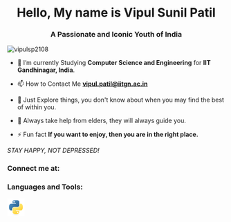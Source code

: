 <h1 align="center">Hello, My name is Vipul Sunil Patil</h1>
<h3 align="center">A Passionate and Iconic Youth of India</h3>

<p align="left"> <img src="https://komarev.com/ghpvc/?username=vipulsp2108&label=Profile%20views&color=0e75b6&style=flat" alt="vipulsp2108" /> </p>

- 🔭 I’m currently Studying **Computer Science and Engineering** for **IIT Gandhinagar, India**.

- 📫 How to Contact Me **vipul.patil@iitgn.ac.in**

- 🌱 Just Explore things, you don't know about when you may find the best of within you.

- 🤝 Always take help from elders, they will always guide you.

- ⚡ Fun fact **If you want to enjoy, then you are in the right place.**

*STAY HAPPY, NOT DEPRESSED!*

<h3 align="left">Connect me at:</h3>
<p align="left">
<!-- <a href="https://linkedin.com/in/vipul patil" target="blank"><img align="center" src="https://github.com/vipulSP2108/vipulSP2108/blob/main/1679222178621.jpg" alt="vipulsp_21" height="30" width="120" /></a>
<a href="https://github.com/vipulSP2108/vipulSP2108/blob/main/1679222178621.jpg" target="blank"><img align="center" src="https://github.com/vipulSP2108/vipulSP2108/blob/main/1679222178627.jpg" alt="vipul patil" height="30" width="120" /></a>
<a href="https://linkedin.com/in/vipul patil" target="blank"><img align="center" src="https://github.com/vipulSP2108/vipulSP2108/blob/main/1679222238970.jpg" alt="vipul patil" height="30" width="110" /></a> -->
</p>


<h3 align="left">Languages and Tools:</h3>
<p align="left"> <a href="https://www.python.org" target="_blank" rel="noreferrer"> <img src="https://raw.githubusercontent.com/devicons/devicon/master/icons/python/python-original.svg" alt="python" width="40" height="40"/> </a> </p>
